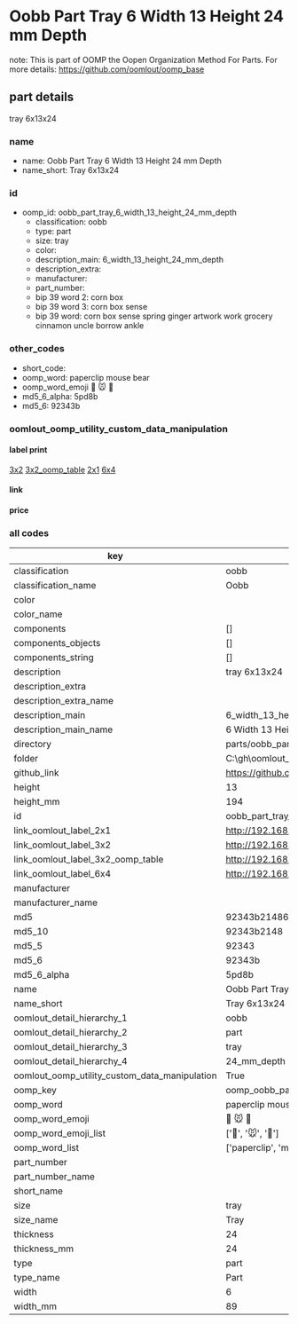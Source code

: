 # Oobb Part Tray 6 Width 13 Height 24 mm Depth  

note: This is part of OOMP the Oopen Organization Method For Parts. For more details: https://github.com/oomlout/oomp_base

##  part details
  



tray 6x13x24



### name
* name: Oobb Part Tray 6 Width 13 Height 24 mm Depth
* name_short: Tray 6x13x24 
### id
* oomp_id: oobb_part_tray_6_width_13_height_24_mm_depth
  * classification: oobb
  * type: part
  * size: tray
  * color: 
  * description_main: 6_width_13_height_24_mm_depth
  * description_extra: 
  * manufacturer: 
  * part_number: 
  * bip 39 word 2: corn box
  * bip 39 word 3: corn box sense
  * bip 39 word: corn box sense spring ginger artwork work grocery cinnamon uncle borrow ankle

### other_codes
* short_code: 
* oomp_word: paperclip mouse bear
* oomp_word_emoji :paperclip: :mouse: :bear:
* md5_6_alpha: 5pd8b
* md5_6: 92343b






### oomlout_oomp_utility_custom_data_manipulation
#### label print
[3x2](http://192.168.1.245:1112/?label=oomp%205pd8b)
[3x2_oomp_table](http://192.168.1.108:1112/?label=oomp%205pd8b)
[2x1](http://192.168.1.242:1112/?label=oomp%205pd8b)
[6x4](http://192.168.1.55:1112/?label=oomp%205pd8b)    

#### link

                              

#### price







### all codes 
| key | value |  
| --- | --- |  
| classification | oobb |  
| classification_name | Oobb |  
| color |  |  
| color_name |  |  
| components | [] |  
| components_objects | [] |  
| components_string | [] |  
| description | tray 6x13x24 |  
| description_extra |  |  
| description_extra_name |  |  
| description_main | 6_width_13_height_24_mm_depth |  
| description_main_name | 6 Width 13 Height 24 mm Depth |  
| directory | parts/oobb_part_tray_6_width_13_height_24_mm_depth |  
| folder | C:\gh\oomlout_oobb_version_4_generated_parts\parts\oobb_part_tray_6_width_13_height_24_mm_depth |  
| github_link | https://github.com/oomlout/oomlout_oomp_part_src/tree/main/parts/oobb_part_tray_6_width_13_height_24_mm_depth |  
| height | 13 |  
| height_mm | 194 |  
| id | oobb_part_tray_6_width_13_height_24_mm_depth |  
| link_oomlout_label_2x1 | http://192.168.1.242:1112/?label=oomp%205pd8b |  
| link_oomlout_label_3x2 | http://192.168.1.245:1112/?label=oomp%205pd8b |  
| link_oomlout_label_3x2_oomp_table | http://192.168.1.108:1112/?label=oomp%205pd8b |  
| link_oomlout_label_6x4 | http://192.168.1.55:1112/?label=oomp%205pd8b |  
| manufacturer |  |  
| manufacturer_name |  |  
| md5 | 92343b214866dfb034b10d338786a183 |  
| md5_10 | 92343b2148 |  
| md5_5 | 92343 |  
| md5_6 | 92343b |  
| md5_6_alpha | 5pd8b |  
| name | Oobb Part Tray 6 Width 13 Height 24 mm Depth |  
| name_short | Tray 6x13x24  |  
| oomlout_detail_hierarchy_1 | oobb |  
| oomlout_detail_hierarchy_2 | part |  
| oomlout_detail_hierarchy_3 | tray |  
| oomlout_detail_hierarchy_4 | 24_mm_depth |  
| oomlout_oomp_utility_custom_data_manipulation | True |  
| oomp_key | oomp_oobb_part_tray_6_width_13_height_24_mm_depth |  
| oomp_word | paperclip mouse bear |  
| oomp_word_emoji | :paperclip: :mouse: :bear: |  
| oomp_word_emoji_list | [':paperclip:', ':mouse:', ':bear:'] |  
| oomp_word_list | ['paperclip', 'mouse', 'bear'] |  
| part_number |  |  
| part_number_name |  |  
| short_name |  |  
| size | tray |  
| size_name | Tray |  
| thickness | 24 |  
| thickness_mm | 24 |  
| type | part |  
| type_name | Part |  
| width | 6 |  
| width_mm | 89 |  
